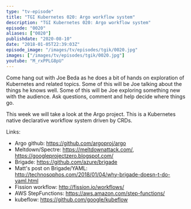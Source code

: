 ```yaml
---
type: "tv-episode"
title: "TGI Kubernetes 020: Argo workflow system"
description: "TGI Kubernetes 020: Argo workflow system"
episode: "0020"
aliases: ["0020"]
publishdate: "2020-08-10"
date: "2018-01-05T22:39:03Z"
episode_image: "/images/tv/episodes/tgik/0020.jpg"
images: ["/images/tv/episodes/tgik/0020.jpg"]
youtube: "M_rxPPLG8pU"
---
```


Come hang out with Joe Beda as he does a bit of hands on exploration of Kubernetes and related topics. Some of this will be Joe talking about the things he knows well. Some of this will be Joe exploring something new with the audience. Ask questions, comment and help decide where things go.

This week we will take a look at the Argo project.  This is a Kubernetes native declarative workflow system driven by CRDs.

Links:
* Argo github: https://github.com/argoproj/argo
* Meltdown/Spectre: https://meltdownattack.com/, https://googleprojectzero.blogspot.com/
* Brigade: https://github.com/azure/brigade
* Matt&#39;s post on Brigade/YAML: http://technosophos.com/2018/01/04/why-brigade-doesn-t-do-yaml.html
* Fission workflow: http://fission.io/workflows/
* AWS StepFunctions: https://aws.amazon.com/step-functions/
* kubeflow: https://github.com/google/kubeflow

